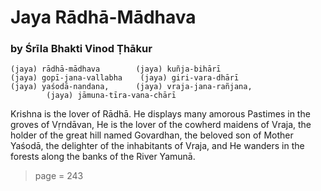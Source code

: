 # Jaya Rādhā-Mādhava

### by Śrīla Bhakti Vinod Ṭhākur

    (jaya) rādhā-mādhava        (jaya) kuñja-bihārī
    (jaya) gopī-jana-vallabha    (jaya) giri-vara-dhārī
    (jaya) yaśodā-nandana,      (jaya) vraja-jana-rañjana,
            (jaya) jāmuna-tīra-vana-chārī

Krishna is the lover of Rādhā. He displays many amorous Pastimes in the groves of Vṛndāvan, He is the lover of the cowherd maidens of Vraja, the holder of the great hill named Govardhan, the beloved son of Mother Yaśodā, the delighter of the inhabitants of Vraja, and He wanders in the forests along the banks of the River Yamunā.


> page = 243